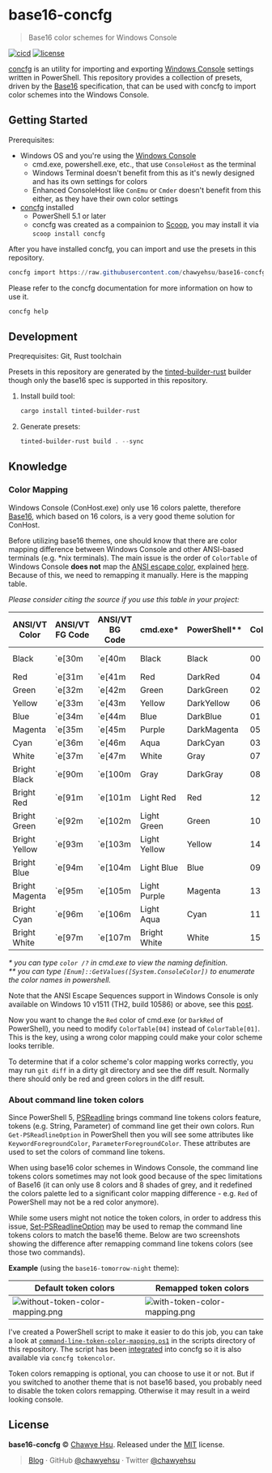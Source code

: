 # base16-concfg

> Base16 color schemes for Windows Console

[![cicd][cicd-badge]][cicd] [![license][license-badge]](LICENSE)

[concfg] is an utility for importing and exporting [Windows Console] settings
written in PowerShell. This repository provides a collection of presets, driven by
the [Base16] specification, that can be used with concfg to import color schemes
into the Windows Console.

## Getting Started

Prerequisites:

- Windows OS and you're using the [Windows Console]
  - cmd.exe, powershell.exe, etc., that use `ConsoleHost` as the terminal
  - Windows Terminal doesn't benefit from this as it's newly designed and has its
    own settings for colors
  - Enhanced ConsoleHost like `ConEmu` or `Cmder` doesn't benefit from this
    either, as they have their own color settings
- [concfg] installed
  - PowerShell 5.1 or later
  - concfg was created as a compainion to [Scoop], you may install it via `scoop install concfg`

After you have installed concfg, you can import and use the presets in this repository.

``` powershell
concfg import https://raw.githubusercontent.com/chawyehsu/base16-concfg/master/presets/base16-snazzy.json
```

Please refer to the concfg documentation for more information on how to use it.

``` powershell
concfg help
```

## Development

Preqrequisites: Git, Rust toolchain

Presets in this repository are generated by the [tinted-builder-rust] builder
though only the base16 spec is supported in this repository.

1. Install build tool:

   ``` powershell
   cargo install tinted-builder-rust
   ```

2. Generate presets:

   ``` powershell
   tinted-builder-rust build . --sync
   ```

## Knowledge

### Color Mapping

Windows Console (ConHost.exe) only use 16 colors palette, therefore [Base16], which
based on 16 colors, is a very good theme solution for ConHost.

Before utilizing base16 themes, one should know that there are color mapping
difference between Windows Console and other ANSI-based terminals (e.g. *nix terminals).
The main issue is the order of `ColorTable` of Windows Console **does not** map
the [ANSI escape color], explained [here]. Because of this, we need to remapping
it manually. Here is the mapping table.

_Please consider citing the source if you use this table in your project:_

| ANSI/VT Color  | ANSI/VT FG Code | ANSI/VT BG Code | cmd.exe*     | PowerShell**  | ColorTable | ConHost semantics |
|----------------|-----------------|-----------------|--------------|---------------|------------|-------------------|
| Black          | \`e[30m         | \`e[40m         | Black        | Black         | 00         | Screen Background |
| Red            | \`e[31m         | \`e[41m         | Red          | DarkRed       | 04         |                   |
| Green          | \`e[32m         | \`e[42m         | Green        | DarkGreen     | 02         |                   |
| Yellow         | \`e[33m         | \`e[43m         | Yellow       | DarkYellow    | 06         |                   |
| Blue           | \`e[34m         | \`e[44m         | Blue         | DarkBlue      | 01         |                   |
| Magenta        | \`e[35m         | \`e[45m         | Purple       | DarkMagenta   | 05         | Popup Text        |
| Cyan           | \`e[36m         | \`e[46m         | Aqua         | DarkCyan      | 03         |                   |
| White          | \`e[37m         | \`e[47m         | White        | Gray          | 07         | Screen Text       |
| Bright Black   | \`e[90m         | \`e[100m        | Gray         | DarkGray      | 08         |                   |
| Bright Red     | \`e[91m         | \`e[101m        | Light Red    | Red           | 12         |                   |
| Bright Green   | \`e[92m         | \`e[102m        | Light Green  | Green         | 10         |                   |
| Bright Yellow  | \`e[93m         | \`e[103m        | Light Yellow | Yellow        | 14         |                   |
| Bright Blue    | \`e[94m         | \`e[104m        | Light Blue   | Blue          | 09         |                   |
| Bright Magenta | \`e[95m         | \`e[105m        | Light Purple | Magenta       | 13         |                   |
| Bright Cyan    | \`e[96m         | \`e[106m        | Light Aqua   | Cyan          | 11         |                   |
| Bright White   | \`e[97m         | \`e[107m        | Bright White | White         | 15         | Popup Background  |

_* you can type `color /?` in cmd.exe to view the naming definition._  
_** you can type `[Enum]::GetValues([System.ConsoleColor])` to enumerate the color names in powershell._

Note that the ANSI Escape Sequences support in Windows Console is only available
on Windows 10 v1511 (TH2, build 10586) or above, see this [post].

Now you want to change the `Red` color of cmd.exe (or `DarkRed` of PowerShell),
you need to modify `ColorTable[04]` instead of `ColorTable[01]`. This is the key,
using a wrong color mapping could make your color scheme looks terrible.

To determine that if a color scheme's color mapping works correctly, you may run
`git diff` in a dirty git directory and see the diff result. Normally there should
only be red and green colors in the diff result.

### About command line token colors

Since PowerShell 5, [PSReadline] brings command line tokens colors feature,
tokens (e.g. String, Parameter) of command line get their own colors. Run
`Get-PSReadlineOption` in PowerShell then you will see some attributes like
`KeywordForegroundColor`, `ParameterForegroundColor`. These attributes are
used to set the colors of command line tokens.

When using base16 color schemes in Windows Console, the command line tokens colors
sometimes may not look good because of the spec limitations of Base16 (it can only
use 8 colors and 8 shades of grey, and it redefined the colors palette led to a
significant color mapping difference - e.g. `Red` of PowerShell may not be a red
color anymore).

While some users might not notice the token colors, in order to address this issue, [Set-PSReadlineOption] may be used to remap the command line tokens colors to match
the base16 theme. Below are two screenshots showing the difference after remapping
command line tokens colors (see those two commands).

**Example** (using the `base16-tomorrow-night` theme):

| Default token colors | Remapped token colors |
|----------------------|-----------------------|
| ![without-token-color-mapping.png](docs/without-token-color-mapping.png) | ![with-token-color-mapping.png](docs/with-token-color-mapping.png) |

I've created a PowerShell script to make it easier to do this job, you can take
a look at [`command-line-token-color-mapping.ps1`](scripts/command-line-token-color-mapping.ps1)
in the scripts directory of this repository. The script has been [integrated](https://github.com/lukesampson/concfg/pull/46) into concfg so it is also available via `concfg tokencolor`.

Token colors remapping is optional, you can choose to use it or not. But if you
switched to another theme that is not base16 based, you probably need to disable
the token colors remapping. Otherwise it may result in a weird looking console.

## License

**base16-concfg** © [Chawye Hsu](https://github.com/chawyehsu). Released under the [MIT](LICENSE) license.

> [Blog](https://chawyehsu.com) · GitHub [@chawyehsu](https://github.com/chawyehsu) · Twitter [@chawyehsu](https://twitter.com/chawyehsu)

[cicd-badge]: https://img.shields.io/github/actions/workflow/status/chawyehsu/base16-concfg/update.yml?style=flat&logo=github&logoColor=FFFFFF&colorA=121212&colorB=007EC6
[cicd]: https://github.com/chawyehsu/base16-concfg/actions/workflows/update.yml
[license-badge]: https://img.shields.io/github/license/chawyehsu/base16-concfg?style=flat&logo=spdx&logoColor=FFFFFF&colorA=121212&colorB=007EC6
[concfg]: https://github.com/lukesampson/concfg
[Windows Console]: https://en.wikipedia.org/wiki/Windows_Console
[Base16]: https://github.com/chriskempson/base16
[Scoop]: https://scoop.sh/
[Set-PSReadlineOption]: https://docs.microsoft.com/en-us/powershell/module/psreadline/Set-PSReadlineOption
[post]: https://stackoverflow.com/questions/16755142/how-to-make-win32-console-recognize-ansi-vt100-escape-sequences
[PSReadline]: https://docs.microsoft.com/en-us/powershell/module/psreadline/
[tinted-builder-rust]: https://github.com/tinted-theming/tinted-builder-rust
[ANSI escape color]: https://en.wikipedia.org/wiki/ANSI_escape_code#Colors
[here]: https://github.com/dotnet/corefx/blob/5e36ca02d2594f715da829aafaf7af2b554dfcdf/src/System.Console/src/System/ConsolePal.Unix.cs#L577-L603
